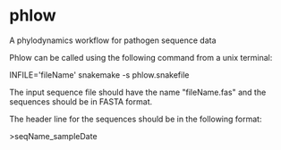 # phlow
A phylodynamics workflow for pathogen sequence data

Phlow can be called using the following command from a unix terminal:

INFILE='fileName' snakemake -s phlow.snakefile

The input sequence file should have the name "fileName.fas" and the sequences should be in FASTA format. 

The header line for the sequences should be in the following format:

\>seqName_sampleDate
